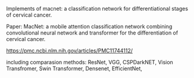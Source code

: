 Implements of macnet: a classification network for differentiational stages of cervical cancer.

Paper:  MacNet: a mobile attention classification network combining convolutional neural network and transformer for the differentiation of cervical cancer.

https://pmc.ncbi.nlm.nih.gov/articles/PMC11744112/

including comparasion methods: ResNet, VGG, CSPDarkNET, Vision Transfromer, Swin Transformer, Densenet, EfficientNet, 
